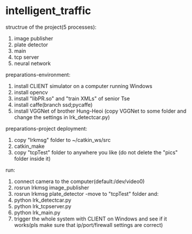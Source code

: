 # intelligent_traffic
structrue of the project(5 processes):
1.	image publisher
2.	plate detector
3.	main
4.	tcp server
5.	neural network

preparations-environment:
1.	install CLIENT simulator on a computer running Windows
2.	install opencv
3.	install "libPR.so" and "train XMLs" of senior Tse
4.	install caffe(branch ssd;pycaffe)
5.	install VGGNet of brother Hung-Heoi (copy VGGNet to some folder and change the settings in lrk_detectcar.py)

preparations-project deployment:
1.	copy "lrkmsg" folder to ~/catkin_ws/src
2.	catkin_make
3.	copy "tcpTest" folder to anywhere you like (do not delete the "pics" folder inside it)

run:
1.	connect camera to the computer(default:/dev/video0)
2.	rosrun lrkmsg image_publisher
3.	rosrun lrkmsg plate_detector
-move to "tcpTest" folder and:
4.	python lrk_detectcar.py
5.	python lrk_tcpserver.py
6.	python lrk_main.py
7.	trigger the whole system with CLIENT on Windows and see if it works(pls make sure that ip/port/firewall settings are correct)
